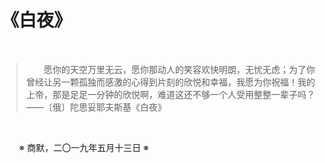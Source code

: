 # 《白夜》

&emsp;&emsp;

>&emsp;&emsp;愿你的天空万里无云，愿你那动人的笑容欢快明朗，无忧无虑；为了你曾经让另一颗孤独而感激的心得到片刻的欣悦和幸福，我愿为你祝福！我的上帝，那是足足一分钟的欣悦啊，难道这还不够一个人受用整整一辈子吗？——〔俄〕陀思妥耶夫斯基《白夜》

&emsp;&emsp;

&emsp;&emsp;※ 商默，二〇一九年五月十三日 ※